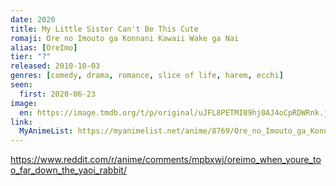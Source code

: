 ```yaml
---
date: 2020
title: My Little Sister Can't Be This Cute
romaji: Ore no Imouto ga Konnani Kawaii Wake ga Nai
alias: [OreImo]
tier: "?"
released: 2010-10-03
genres: [comedy, drama, romance, slice of life, harem, ecchi]
seen:
  first: 2020-06-23
image:
  en: https://image.tmdb.org/t/p/original/uJFL8PETMI09hj0AJ4oCpRDWRnk.jpg
link:
  MyAnimeList: https://myanimelist.net/anime/8769/Ore_no_Imouto_ga_Konnani_Kawaii_Wake_ga_Nai
---
```


<https://www.reddit.com/r/anime/comments/mpbxwj/oreimo_when_youre_too_far_down_the_yaoi_rabbit/>
